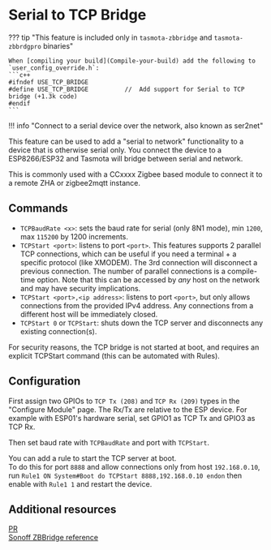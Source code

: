 # Serial to TCP Bridge

??? tip "This feature is included only in `tasmota-zbbridge` and `tasmota-zbbrdgpro` binaries" 

    When [compiling your build](Compile-your-build) add the following to `user_config_override.h`:
    ```c++
    #ifndef USE_TCP_BRIDGE 
    #define USE_TCP_BRIDGE          //  Add support for Serial to TCP bridge (+1.3k code)
    #endif
    ```
    
!!! info "Connect to a serial device over the network, also known as ser2net"

This feature can be used to add a "serial to network" functionality to a device that is otherwise serial only. You connect the device to a ESP8266/ESP32 and Tasmota will bridge between serial and network.

This is commonly used with a CCxxxx Zigbee based module to connect it to a remote ZHA or zigbee2mqtt instance.

## Commands

* `TCPBaudRate <x>`: sets the baud rate for serial (only 8N1 mode), min `1200`, max `115200` by 1200 increments.
* `TCPStart <port>`: listens to port `<port>`. This features supports 2 parallel TCP connections, which can be useful if you need a terminal + a specific protocol (like XMODEM). The 3rd connection will disconnect a previous connection. The number of parallel connections is a compile-time option. Note that this can be accessed by *any* host on the network and may have security implications.
* `TCPStart <port>,<ip address>`: listens to port `<port>`, but only allows connections from the provided IPv4 address. Any connections from a different host will be immediately closed.
* `TCPStart 0` or `TCPStart`: shuts down the TCP server and disconnects any existing connection(s).

For security reasons, the TCP bridge is not started at boot, and requires an explicit TCPStart command (this can be automated with Rules).

## Configuration

First assign two GPIOs to `TCP Tx (208)` and `TCP Rx (209)` types in the "Configure Module" page. The Rx/Tx are relative to the ESP device. For example with ESP01's hardware serial, set GPIO1 as TCP Tx and GPIO3 as TCP Rx.

Then set baud rate with `TCPBaudRate` and port with `TCPStart`.

You can add a rule to start the TCP server at boot.  
To do this for port `8888` and allow connections only from host `192.168.0.10`, run `Rule1 ON System#Boot do TCPStart 8888,192.168.0.10 endon` then enable with `Rule1 1` and restart the device.

## Additional resources

[PR](https://github.com/arendst/Tasmota/pull/8702)  
[Sonoff ZBBridge reference](https://zigbee.blakadder.com/Sonoff_ZBBridge.html)
